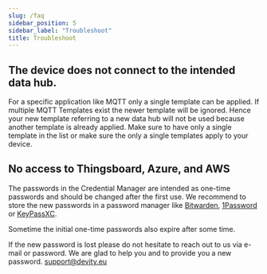 ```yaml
---
slug: /faq
sidebar_position: 5
sidebar_label: "Troubleshoot"
title: Troubleshoot
---
```


## The device does not connect to the intended data hub. 
For a specific application like MQTT only a single template can be applied.
If multiple MQTT Templates exist the newer template will be ignored. Hence your new template referring to a new data hub will not be used because another template is already applied.
Make sure to have only a single template in the list or make sure the only a single templates apply to your device.

## No access to Thingsboard, Azure, and AWS
The passwords in the Credential Manager are intended as one-time passwords and should be changed after the first use. We recommend to store the new passwords in a password manager like [Bitwarden](https://bitwarden.com), [1Password](https://1password.com) or [KeyPassXC](https://keepassxc.org/).

Sometime the initial one-time passwords also expire after some time.

If the new password is lost please do not hesitate to reach out to us via e-mail or password. We are glad to help you and to provide you a new password.
[support@devity.eu](mailto:support@devity.eu)
